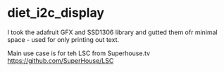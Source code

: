 # diet_i2c_display
I took the adafruit GFX and SSD1306 library and gutted them ofr minimal space - used for only printing out text.

Main use case is for teh LSC from Superhouse.tv https://github.com/SuperHouse/LSC
